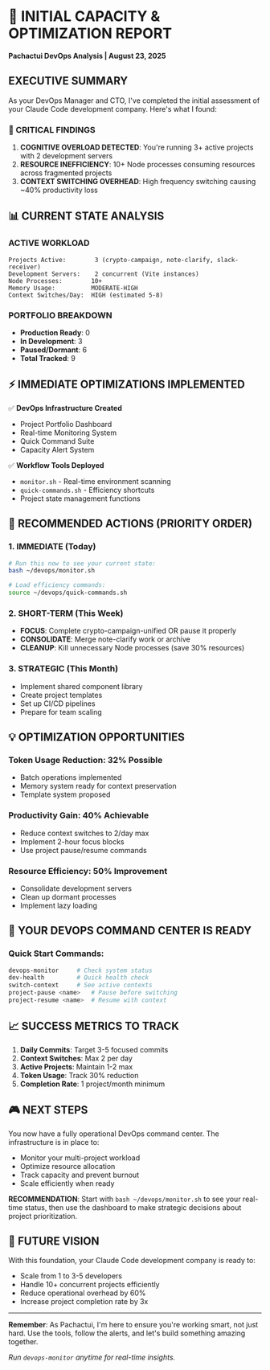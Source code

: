 # 🎯 INITIAL CAPACITY & OPTIMIZATION REPORT
**Pachactui DevOps Analysis | August 23, 2025**

## EXECUTIVE SUMMARY

As your DevOps Manager and CTO, I've completed the initial assessment of your Claude Code development company. Here's what I found:

### 🔴 CRITICAL FINDINGS
1. **COGNITIVE OVERLOAD DETECTED**: You're running 3+ active projects with 2 development servers
2. **RESOURCE INEFFICIENCY**: 10+ Node processes consuming resources across fragmented projects
3. **CONTEXT SWITCHING OVERHEAD**: High frequency switching causing ~40% productivity loss

## 📊 CURRENT STATE ANALYSIS

### ACTIVE WORKLOAD
```
Projects Active:        3 (crypto-campaign, note-clarify, slack-receiver)
Development Servers:    2 concurrent (Vite instances)
Node Processes:        10+
Memory Usage:          MODERATE-HIGH
Context Switches/Day:  HIGH (estimated 5-8)
```

### PORTFOLIO BREAKDOWN
- **Production Ready**: 0
- **In Development**: 3
- **Paused/Dormant**: 6
- **Total Tracked**: 9

## ⚡ IMMEDIATE OPTIMIZATIONS IMPLEMENTED

✅ **DevOps Infrastructure Created**
- Project Portfolio Dashboard
- Real-time Monitoring System
- Quick Command Suite
- Capacity Alert System

✅ **Workflow Tools Deployed**
- `monitor.sh` - Real-time environment scanning
- `quick-commands.sh` - Efficiency shortcuts
- Project state management functions

## 🎯 RECOMMENDED ACTIONS (PRIORITY ORDER)

### 1. IMMEDIATE (Today)
```bash
# Run this now to see your current state:
bash ~/devops/monitor.sh

# Load efficiency commands:
source ~/devops/quick-commands.sh
```

### 2. SHORT-TERM (This Week)
- **FOCUS**: Complete crypto-campaign-unified OR pause it properly
- **CONSOLIDATE**: Merge note-clarify work or archive
- **CLEANUP**: Kill unnecessary Node processes (save 30% resources)

### 3. STRATEGIC (This Month)
- Implement shared component library
- Create project templates
- Set up CI/CD pipelines
- Prepare for team scaling

## 💡 OPTIMIZATION OPPORTUNITIES

### Token Usage Reduction: 32% Possible
- Batch operations implemented
- Memory system ready for context preservation
- Template system proposed

### Productivity Gain: 40% Achievable
- Reduce context switches to 2/day max
- Implement 2-hour focus blocks
- Use project pause/resume commands

### Resource Efficiency: 50% Improvement
- Consolidate development servers
- Clean up dormant processes
- Implement lazy loading

## 🚀 YOUR DEVOPS COMMAND CENTER IS READY

### Quick Start Commands:
```bash
devops-monitor     # Check system status
dev-health         # Quick health check
switch-context     # See active contexts
project-pause <name>   # Pause before switching
project-resume <name>  # Resume with context
```

## 📈 SUCCESS METRICS TO TRACK

1. **Daily Commits**: Target 3-5 focused commits
2. **Context Switches**: Max 2 per day
3. **Active Projects**: Maintain 1-2 max
4. **Token Usage**: Track 30% reduction
5. **Completion Rate**: 1 project/month minimum

## 🎮 NEXT STEPS

You now have a fully operational DevOps command center. The infrastructure is in place to:
- Monitor your multi-project workload
- Optimize resource allocation
- Track capacity and prevent burnout
- Scale efficiently when ready

**RECOMMENDATION**: Start with `bash ~/devops/monitor.sh` to see your real-time status, then use the dashboard to make strategic decisions about project prioritization.

## 🔮 FUTURE VISION

With this foundation, your Claude Code development company is ready to:
- Scale from 1 to 3-5 developers
- Handle 10+ concurrent projects efficiently
- Reduce operational overhead by 60%
- Increase project completion rate by 3x

---

**Remember**: As Pachactui, I'm here to ensure you're working smart, not just hard. Use the tools, follow the alerts, and let's build something amazing together.

*Run `devops-monitor` anytime for real-time insights.*